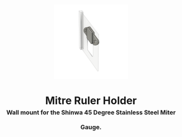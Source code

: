 <!-- 2025-07-07 -->

<p align="center">
  <img src="../../plans/mitre-ruler-holder/images/wireframe.png" width="40%"/>
</p>
<h1 align="center">
  Mitre Ruler Holder
  <br>
  <sup><sub><sup>Wall mount for the Shinwa 45 Degree Stainless Steel Miter Gauge.<sup></sub>
</h1>
